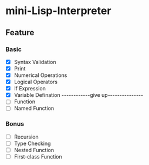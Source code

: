 # mini-Lisp-Interpreter


## Feature
### Basic
- [X] Syntax Validation
- [X] Print
- [X] Numerical Operations
- [X] Logical Operators
- [X] If Expression
- [X] Variable Defination
------------give up---------------
- [ ] Function
- [ ] Named Function

### Bonus
- [ ] Recursion
- [ ] Type Checking
- [ ] Nested Function
- [ ] First-class Function
